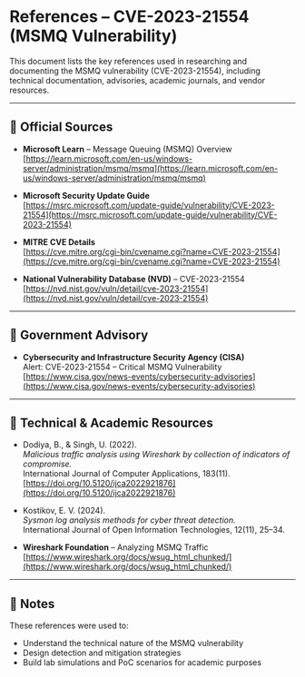 # References – CVE-2023-21554 (MSMQ Vulnerability)

This document lists the key references used in researching and documenting the MSMQ vulnerability (CVE-2023-21554), including technical documentation, advisories, academic journals, and vendor resources.

---

## 🧾 Official Sources

- **Microsoft Learn** – Message Queuing (MSMQ) Overview  
  [https://learn.microsoft.com/en-us/windows-server/administration/msmq/msmq](https://learn.microsoft.com/en-us/windows-server/administration/msmq/msmq)

- **Microsoft Security Update Guide**  
  [https://msrc.microsoft.com/update-guide/vulnerability/CVE-2023-21554](https://msrc.microsoft.com/update-guide/vulnerability/CVE-2023-21554)

- **MITRE CVE Details**  
  [https://cve.mitre.org/cgi-bin/cvename.cgi?name=CVE-2023-21554](https://cve.mitre.org/cgi-bin/cvename.cgi?name=CVE-2023-21554)

- **National Vulnerability Database (NVD)** – CVE-2023-21554  
  [https://nvd.nist.gov/vuln/detail/cve-2023-21554](https://nvd.nist.gov/vuln/detail/cve-2023-21554)

---

## 🔐 Government Advisory

- **Cybersecurity and Infrastructure Security Agency (CISA)**  
  Alert: CVE-2023-21554 – Critical MSMQ Vulnerability  
  [https://www.cisa.gov/news-events/cybersecurity-advisories](https://www.cisa.gov/news-events/cybersecurity-advisories)

---

## 🧪 Technical & Academic Resources

- Dodiya, B., & Singh, U. (2022).  
  *Malicious traffic analysis using Wireshark by collection of indicators of compromise.*  
  International Journal of Computer Applications, 183(11).  
  [https://doi.org/10.5120/ijca2022921876](https://doi.org/10.5120/ijca2022921876)

- Kostikov, E. V. (2024).  
  *Sysmon log analysis methods for cyber threat detection.*  
  International Journal of Open Information Technologies, 12(11), 25–34.

- **Wireshark Foundation** – Analyzing MSMQ Traffic  
  [https://www.wireshark.org/docs/wsug_html_chunked/](https://www.wireshark.org/docs/wsug_html_chunked/)

---

## 📌 Notes

These references were used to:
- Understand the technical nature of the MSMQ vulnerability
- Design detection and mitigation strategies
- Build lab simulations and PoC scenarios for academic purposes

